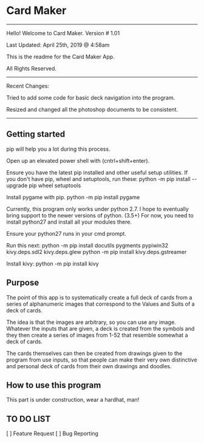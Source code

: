 # Card Maker
------

Hello! Welcome to Card Maker. Version # 1.01

Last Updated: April 25th, 2019 @ 4:58am

This is the readme for the Card Maker App.

All Rights Reserved.

----------------------------------

Recent Changes:

Tried to add some code for basic deck navigation into the program.

Resized and changed all the photoshop documents to be consistent.

--------------------------------

## Getting started

pip will help you a lot during this process.

Open up an elevated power shell with (cntrl+shift+enter).

Ensure you have the latest pip installed and other useful setup utilities.
If you don't have pip, wheel and setuptools, run these:
python -m pip install --upgrade pip wheel setuptools

Install pygame with pip.
python -m pip install pygame

Currently, this program only works under python 2.7.
I hope to eventually bring support to the newer versions of python. (3.5+)
For now, you need to install python27 and install all your modules there.

Ensure your python27 runs in your cmd prompt.

Run this next:
python -m pip install docutils pygments pypiwin32 kivy.deps.sdl2 kivy.deps.glew
python -m pip install kivy.deps.gstreamer

Install kivy:
python -m pip install kivy

## Purpose

The point of this app is to systematically create a full deck of cards from a
series of alphanumeric images that correspond to the Values and Suits of a deck
of cards.

The idea is that the images are arbitrary, so you can use any image.
Whatever the inputs that are given, a deck is created from the symbols and they
then create a series of images from 1-52 that resemble somewhat a deck of cards.

The cards themselves can then be created from drawings given to the program from
use inputs, so that people can make their very own distinctive and personal
deck of cards from their own drawings and doodles.

## How to use this program

This part is under construction, wear a hardhat, man!

## TO DO LIST

[ ] Feature Request
[ ] Bug Reporting
